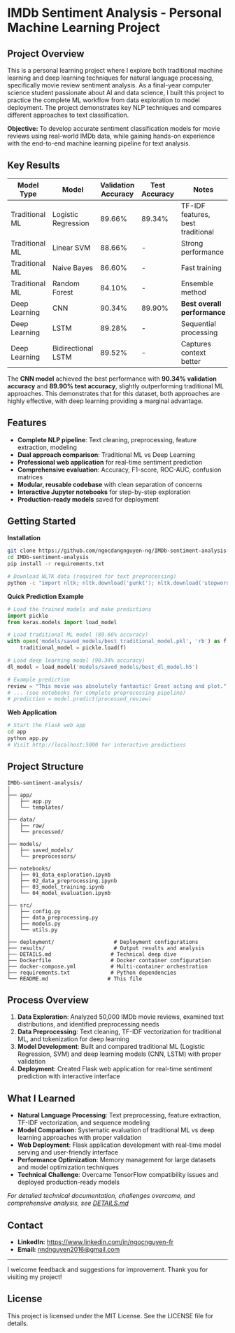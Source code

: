 # IMDb Sentiment Analysis - Personal Machine Learning Project

## Project Overview
This is a personal learning project where I explore both traditional machine learning and deep learning techniques for natural language processing, specifically movie review sentiment analysis. As a final-year computer science student passionate about AI and data science, I built this project to practice the complete ML workflow from data exploration to model deployment. The project demonstrates key NLP techniques and compares different approaches to text classification.

**Objective:** 
To develop accurate sentiment classification models for movie reviews using real-world IMDb data, while gaining hands-on experience with the end-to-end machine learning pipeline for text analysis.

## Key Results

| Model Type | Model | Validation Accuracy | Test Accuracy | Notes |
|------------|-------|-------------------|---------------|-------|
| Traditional ML | Logistic Regression | 89.66% | 89.34% | TF-IDF features, best traditional |
| Traditional ML | Linear SVM | 88.66% | - | Strong performance |
| Traditional ML | Naive Bayes | 86.60% | - | Fast training |
| Traditional ML | Random Forest | 84.10% | - | Ensemble method |
| Deep Learning | CNN | 90.34% | 89.90% | **Best overall performance** |
| Deep Learning | LSTM | 89.28% | - | Sequential processing |
| Deep Learning | Bidirectional LSTM | 89.52% | - | Captures context better |

The **CNN model** achieved the best performance with **90.34% validation accuracy** and **89.90% test accuracy**, slightly outperforming traditional ML approaches. This demonstrates that for this dataset, both approaches are highly effective, with deep learning providing a marginal advantage.

## Features
- **Complete NLP pipeline**: Text cleaning, preprocessing, feature extraction, modeling
- **Dual approach comparison**: Traditional ML vs Deep Learning
- **Professional web application** for real-time sentiment prediction
- **Comprehensive evaluation**: Accuracy, F1-score, ROC-AUC, confusion matrices
- **Modular, reusable codebase** with clean separation of concerns
- **Interactive Jupyter notebooks** for step-by-step exploration
- **Production-ready models** saved for deployment

## Getting Started

**Installation**
```bash
git clone https://github.com/ngocdangnguyen-ng/IMDb-sentiment-analysis.git
cd IMDb-sentiment-analysis
pip install -r requirements.txt

# Download NLTK data (required for text preprocessing)
python -c "import nltk; nltk.download('punkt'); nltk.download('stopwords')"
```

**Quick Prediction Example**
```python
# Load the trained models and make predictions
import pickle
from keras.models import load_model

# Load traditional ML model (89.66% accuracy)
with open('models/saved_models/best_traditional_model.pkl', 'rb') as f:
    traditional_model = pickle.load(f)

# Load deep learning model (90.34% accuracy)
dl_model = load_model('models/saved_models/best_dl_model.h5')

# Example prediction
review = "This movie was absolutely fantastic! Great acting and plot."
# ... (see notebooks for complete preprocessing pipeline)
# prediction = model.predict(processed_review)
```

**Web Application**
```bash
# Start the Flask web app
cd app
python app.py
# Visit http://localhost:5000 for interactive predictions
```

## Project Structure
```
IMDb-sentiment-analysis/
│
├── app/                           
│   ├── app.py                    
│   └── templates/                
│
├── data/
│   ├── raw/                      
│   └── processed/               
│
├── models/
│   ├── saved_models/             
│   └── preprocessors/            
│
├── notebooks/                  
│   ├── 01_data_exploration.ipynb    
│   ├── 02_data_preprocessing.ipynb  
│   ├── 03_model_training.ipynb      
│   └── 04_model_evaluation.ipynb   
│
├── src/                          
│   ├── config.py               
│   ├── data_preprocessing.py     
│   ├── models.py               
│   └── utils.py                
│
├── deployment/                   # Deployment configurations
├── results/                      # Output results and analysis
├── DETAILS.md                   # Technical deep dive
├── Dockerfile                   # Docker container configuration
├── docker-compose.yml           # Multi-container orchestration
├── requirements.txt             # Python dependencies
└── README.md                   # This file                  
```

## Process Overview

1. **Data Exploration**: Analyzed 50,000 IMDb movie reviews, examined text distributions, and identified preprocessing needs  
2. **Data Preprocessing**: Text cleaning, TF-IDF vectorization for traditional ML, and tokenization for deep learning  
3. **Model Development**: Built and compared traditional ML (Logistic Regression, SVM) and deep learning models (CNN, LSTM) with proper validation  
4. **Deployment**: Created Flask web application for real-time sentiment prediction with interactive interface

## What I Learned

- **Natural Language Processing**: Text preprocessing, feature extraction, TF-IDF vectorization, and sequence modeling
- **Model Comparison**: Systematic evaluation of traditional ML vs deep learning approaches with proper validation  
- **Web Deployment**: Flask application development with real-time model serving and user-friendly interface
- **Performance Optimization**: Memory management for large datasets and model optimization techniques
- **Technical Challenge**: Overcame TensorFlow compatibility issues and deployed production-ready models

*For detailed technical documentation, challenges overcome, and comprehensive analysis, see [DETAILS.md](DETAILS.md)*

## Contact
* **LinkedIn:** https://www.linkedin.com/in/ngocnguyen-fr
* **Email:** nndnguyen2016@gmail.com

---
I welcome feedback and suggestions for improvement. Thank you for visiting my project!

## License
This project is licensed under the MIT License. See the LICENSE file for details.
